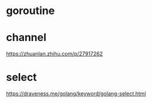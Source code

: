 

# goroutine

# channel
https://zhuanlan.zhihu.com/p/27917262

# select
https://draveness.me/golang/keyword/golang-select.html